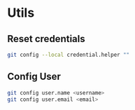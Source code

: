 # Utils

## Reset credentials

```bash
git config --local credential.helper ""
```

## Config User

```bash
git config user.name <username>
git config user.email <email>
```